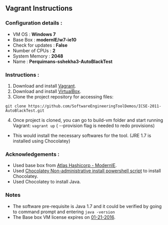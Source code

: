 ## Vagrant Instructions

### Configuration details :
  * VM OS : **Windows 7**
  * Base Box : **modernIE/w7-ie10**
  *	Check for updates : **False**
  * Number of CPUs : **2**
  * System Memory : **2048**
  *	Name : **Perquimans-sshekha3-AutoBlackTest**

### Instructions : 

1. Download and install [Vagrant](https://www.vagrantup.com/downloads.html).
2. Download and install [VirtualBox](https://www.virtualbox.org/wiki/Downloads).
3. Clone the project repository for accessing files: 

 ``git clone https://github.com/SoftwareEngineeringToolDemos/ICSE-2011-AutoBlackTest.git``

4. Once project is cloned, you can go to build-vm folder and start running Vagrant: `vagrant up` ( --provision flag is needed to redo provisions)
  * This would install the necessary softwares for the tool. (JRE 1.7 is installed using Chocolatey)


### Acknowledgements : 

 * Used base box from [Atlas Hashicorp - ModernIE](https://atlas.hashicorp.com/modernIE/boxes/w7-ie10).
 * Used [Chocolatey Non-administrative install powershell script](https://github.com/chocolatey/choco/wiki/Installation#command-line) to install Chocolatey.
 * Used Chocolatey to install Java. 

### Notes
  * The software pre-requisite is Java 1.7 and it could be verified by going to command prompt and entering `java -version`
  *	The Base box VM license expires on [01-21-2016](https://atlas.hashicorp.com/modernIE/boxes/w7-ie10).
